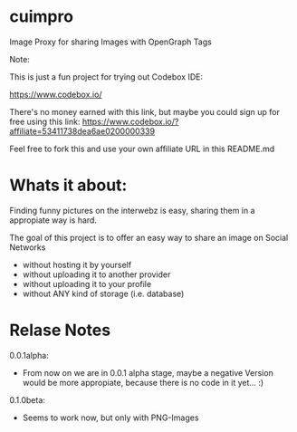 cuimpro
=======

Image Proxy for sharing Images with OpenGraph Tags


Note:

This is just a fun project for trying out Codebox IDE:

https://www.codebox.io/

There's no money earned with this link, but maybe you could sign up for free using this link:
https://www.codebox.io/?affiliate=53411738dea6ae0200000339

Feel free to fork this and use your own affiliate URL in this README.md


Whats it about:
===============

Finding funny pictures on the interwebz is easy, sharing them in a appropiate way is hard.

The goal of this project is to offer an easy way to share an image on Social Networks

* without hosting it by yourself
* without uploading it to another provider
* without uploading it to your profile
* without ANY kind of storage (i.e. database)

Relase Notes
============

0.0.1alpha:

* From now on we are in 0.0.1 alpha stage, maybe a negative Version would be more appropiate, because there is no code in it yet... :)

0.1.0beta:

* Seems to work now, but only with PNG-Images

